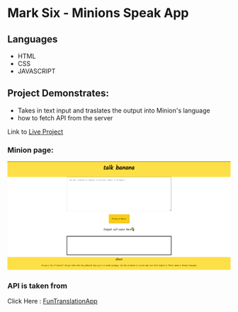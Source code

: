 # Mark Six - Minions Speak App
## Languages
* HTML
* CSS
* JAVASCRIPT

## Project Demonstrates:
* Takes in text input and traslates the output into Minion's language 
* how to fetch API from the server

Link to [Live Project]()

### Minion page:
 ![minionscreenshot](https://github.com/hiddartho/mark6-banana-speak/blob/main/screenshot/minion.png)

### API is taken from
Click Here : [FunTranslationApp](https://funtranslations.com/)

